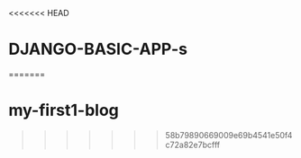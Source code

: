 <<<<<<< HEAD
# DJANGO-BASIC-APP-s
=======
# my-first1-blog
>>>>>>> 58b79890669009e69b4541e50f4c72a82e7bcfff
